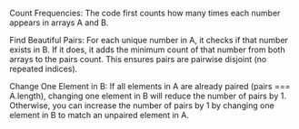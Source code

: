 Count Frequencies:
The code first counts how many times each number appears in arrays A and B.

Find Beautiful Pairs:
For each unique number in A, it checks if that number exists in B. If it does, it adds the minimum count of that number from both arrays to the pairs count. This ensures pairs are pairwise disjoint (no repeated indices).

Change One Element in B:
If all elements in A are already paired (pairs === A.length), changing one element in B will reduce the number of pairs by 1.
Otherwise, you can increase the number of pairs by 1 by changing one element in B to match an unpaired element in A.